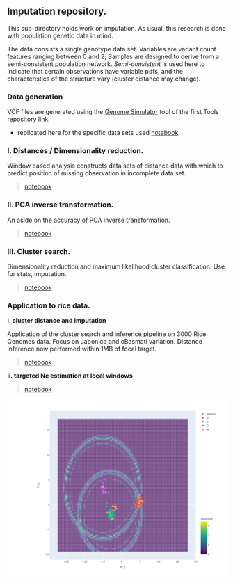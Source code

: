 ## Imputation repository.

This sub-directory holds work on imputation. As usual, this research is done with population genetic data in mind. 

The data consists a single genotype data set. Variables are variant count features ranging between 0 and 2; Samples are designed to derive from a semi-consistent population network. _Semi-consistent_ is used here to indicate that certain observations have variable pdfs, and the characteristics of the structure vary (cluster distance may change).

### Data generation

VCF files are generated using the [Genome Simulator](https://nbviewer.jupyter.org/github/SantosJGND/Tools_and_toys/blob/master/Simulate_genomes/Genomic%20structure%20Simulator.ipynb) tool of the first Tools repository [link](https://github.com/SantosJGND/Tools_and_toys).

- replicated here for the specific data sets used [notebook](https://nbviewer.jupyter.org/github/SantosJGND/Tools_II/blob/master/Imputation/prepare_vcfs.ipynb).


### I. Distances / Dimensionality reduction. 

Window based analysis constructs data sets of distance data with which to predict position of missing observation in incomplete data set.

> [notebook](https://nbviewer.jupyter.org/github/SantosJGND/Tools_II/blob/master/Imputation/Impute_I_distances.ipynb)


### II. PCA inverse transformation.

An aside on the accuracy of PCA inverse transformation.

> [notebook](https://nbviewer.jupyter.org/github/SantosJGND/Imputation/blob/master/INV_transform.ipynb)

### III. Cluster search. 

Dimensionality reduction and maximum likelihood cluster classification. Use for stats, imputation. 

> [notebook](https://nbviewer.jupyter.org/github/SantosJGND/Imputation/blob/master/Reconstruct_trees.ipynb)

### Application to rice data.

**i. cluster distance and imputation**

Application of the cluster search and inference pipeline on 3000 Rice Genomes data. Focus on Japonica and cBasmati variation. Distance inference now performed within 1MB of focal target. 

> [notebook](https://nbviewer.jupyter.org/github/SantosJGND/Imputation/blob/master/rice_ClusterSearch.ipynb)

**ii. targeted Ne estimation at local windows**

> [notebook](https://nbviewer.jupyter.org/github/SantosJGND/Imputation/blob/master/Theta_ClusterSearch.ipynb)


![image](figures/impute_2rings2.png)

